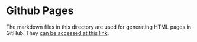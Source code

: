 # Github Pages

The markdown files in this directory are used for generating HTML
pages in GitHub. They [can be accessed at this link](https://thedevilsvoice.github.io/franklin-resume/docs).
